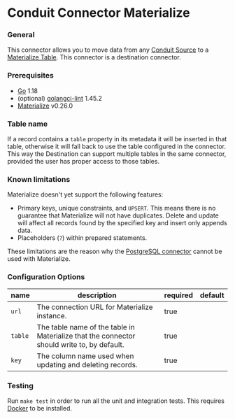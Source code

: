 # Conduit Connector Materialize

### General

This connector allows you to move data from any [Conduit Source](https://www.conduit.io/docs/connectors/overview) to a [Materialize Table](https://materialize.com/docs/sql/create-table/). This connector is a destination connector.

### Prerequisites

- [Go](https://go.dev/) 1.18
- (optional) [golangci-lint](https://github.com/golangci/golangci-lint) 1.45.2
- [Materialize](https://materialize.com/docs/install/) v0.26.0

### Table name

If a record contains a `table` property in its metadata it will be inserted in that table, otherwise it will fall back to use the table configured in the connector. This way the Destination can support multiple tables in the same connector, provided the user has proper access to those tables.

### Known limitations

Materialize doesn't yet support the following features:
- Primary keys, unique constraints, and `UPSERT`. This means there is no guarantee that Materialize will not have duplicates. Delete and update will affect all records found by the specified key and insert only appends data.
- Placeholders (`?`) within prepared statements.

These limitations are the reason why the [PostgreSQL connector](https://github.com/ConduitIO/conduit-connector-postgres) cannot be used with Materialize.

### Configuration Options

| name                      | description                                                                                                                         | required | default                |
| ------------------------- | ----------------------------------------------------------------------------------------------------------------------------------- | -------- | ---------------------- |
| `url`                     | The connection URL for Materialize instance.                                                                                        | true     |                        |
| `table`                   | The table name of the table in Materialize that the connector should write to, by default.                                                                   | true     |                        |
| `key`                     | The column name used when updating and deleting records.                                                                         | true    |  |

### Testing 

Run `make test` in order to run all the unit and integration tests. This requires [Docker](https://docs.docker.com/engine/install/ubuntu/) to be installed.